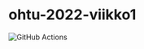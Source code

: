 # ohtu-2022-viikko1


![GitHub Actions](https://github.com/Jannepen/ohtu-2022-viikko1/workflows/Java%20CI%20with%20Gradle/badge.svg)

